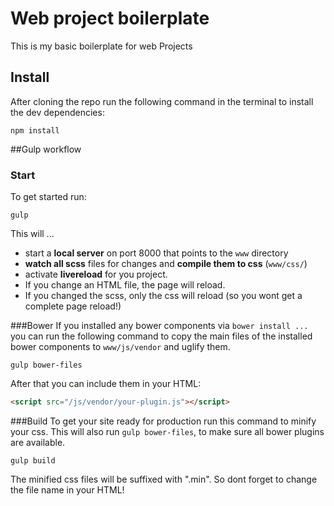 # Web project boilerplate
This is my basic boilerplate for web Projects

## Install
After cloning the repo run the following command in the terminal to install the dev dependencies:
```
npm install
```

##Gulp workflow
### Start
To get started run:
```
gulp
```
This will ...
* start a **local server** on port 8000 that points to the `www` directory
* **watch all scss** files for changes and **compile them to css** (`www/css/`)
* activate **livereload** for you project.
 * If you change an HTML file, the page will reload. 
 * If you changed the scss, only the css will reload (so you wont get a complete page reload!)
 
###Bower
If you installed any bower components via `bower install ...` you can run the following command to copy the main files of the installed bower components to `www/js/vendor` and uglify them.
```
gulp bower-files
```
After that you can include them in your HTML:
```html
<script src="/js/vendor/your-plugin.js"></script>
```

###Build
To get your site ready for production run this command to minify your css. This will also run `gulp bower-files`, to make sure all bower plugins are available.
```
gulp build
```
The minified css files will be suffixed with ".min". So dont forget to change the file name in your HTML!
